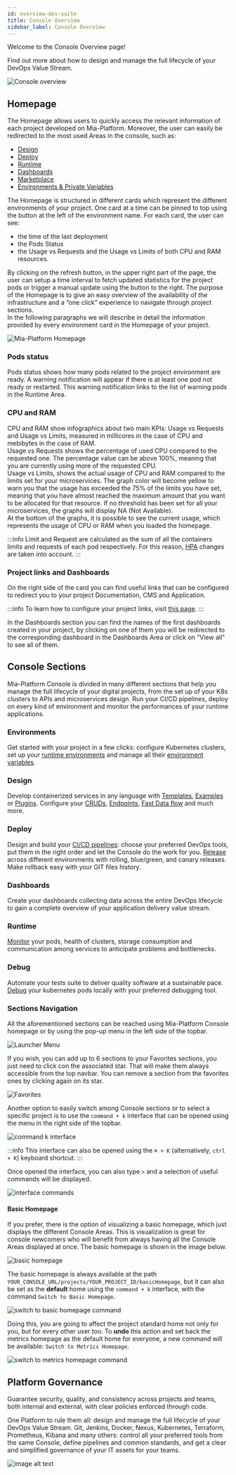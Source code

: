 ```yaml
---
id: overview-dev-suite
title: Console Overview
sidebar_label: Console Overview
---
```

Welcome to the Console Overview page!

Find out more about how to design and manage the full lifecycle of your DevOps Value Stream.

![Console overview](img/dev-ops-console-overview.png)

## Homepage

The Homepage allows users to quickly access the relevant information of each project developed on Mia-Platform. Moreover, the user can easily be redirected to the most used Areas in the console, such as:

* [Design](./api-console/api-design/overview.md)
* [Deploy](./deploy/deploy)
* [Runtime](./monitoring/monitoring)
* [Dashboards](./monitoring/dashboard.md)
* [Marketplace](../marketplace/overview_marketplace.md)
* [Environments & Private Variables](../development_suite/set-up-infrastructure/runtime-environments.md)

The Homepage is structured in different cards which represent the different environments of your project. One card at a time can be pinned to top using the button at the left of the environment name. For each card, the user can see:

* the time of the last deployment
* the Pods Status
* the Usage vs Requests and the Usage vs Limits of both CPU and RAM resources.

By clicking on the refresh button, in the upper right part of the page, the user can setup a time interval to fetch updated statistics for the project pods or trigger a manual update using the button to the right.
The purpose of the Homepage is to give an easy overview of the availability of the infrastructure and a “one click” experience to navigate through project sections.  
In the following paragraphs we will describe in detail the information provided by every environment card in the Homepage of your project.

![Mia-Platform Homepage](img/homepage.png)

### Pods status

Pods status shows how many pods related to the project environment are ready. A warning notification will appear if there is at least one pod not ready or restarted. This warning notification links to the list of warning pods in the Runtime Area.  

### CPU and RAM

CPU and RAM show infographics about two main KPIs: Usage vs Requests and Usage vs Limits, measured in millicores in the case of CPU and mebibytes in the case of RAM.  
Usage vs Requests shows the percentage of used CPU compared to the requested one. The percentage value can be above 100%, meaning that you are currently using more of the requested CPU.  
Usage vs Limits, shows the actual usage of CPU and RAM compared to the limits set for your microservices. The graph color will become yellow to warn you that the usage has exceeded the 75% of the limits you have set, meaning that you have almost reached the maximum amount that you want to be allocated for that resource. If no threshold has been set for all your microservices, the graphs will display NA (Not Available).  
At the bottom of the graphs, it is possible to see the current usage, which represents the usage of CPU or RAM when you loaded the homepage.

:::info
Limit and Request are calculated as the sum of all the containers limits and requests of each pod respectively. For this reason, [HPA](./api-console/api-design/replicas#what-needs-the-replicas-for) changes are taken into account.
:::

### Project links and Dashboards

On the right side of the card you can find useful links that can be configured to redirect you to your project Documentation, CMS and Application.

:::info
To learn how to configure your project links, visit [this page](./set-up-infrastructure/runtime-environments#links-configuration).
:::

In the Dashboards section you can find the names of the first dashboards created in your project, by clicking on one of them you will be redirected to the corresponding dashboard in the Dashboards Area or click on "View all" to see all of them.

## Console Sections

Mia-Platform Console is divided in many different sections that help you manage the full lifecycle of your digital projects, from the set up of your K8s clusters to APIs and microservices design. Run your CI/CD pipelines, deploy on every kind of environment and monitor the performances of your runtime applications.

### Environments

Get started with your project in a few clicks: configure Kubernetes clusters, set up your [runtime environments](./set-up-infrastructure/runtime-environments) and manage all their [environment variables](./set-up-infrastructure/env-var).

### Design

Develop containerized services in any language with [Templates](../marketplace/templates/mia_templates), [Examples](../marketplace/examples/mia_examples) or [Plugins](../runtime_suite/mia-platform-plugins). Configure your [CRUDs](./api-console/api-design/crud_advanced), [Endpoints](./api-console/api-design/endpoints), [Fast Data flow](../fast_data/overview) and much more.

### Deploy

Design and build your [CI/CD pipelines](../development_suite/deploy/deploy.md): choose your preferred DevOps tools, put them in the right order and let the Console do the work for you.
[Release](./deploy/deploy#select-branch) across different environments with rolling, blue/green, and canary releases. Make rollback easy with your GIT files history.

### Dashboards

Create your dashboards collecting data across the entire DevOps lifecycle to gain a complete overview of your application delivery value stream.

### Runtime

[Monitor](../development_suite/monitoring/monitoring) your pods, health of clusters, storage consumption and communication among services to anticipate problems and bottlenecks.

### Debug

Automate your tests suite to deliver quality software at a sustainable pace. [Debug](./debugging/telepresence) your kubernetes pods locally with your preferred debugging tool.

### Sections Navigation

All the aforementioned sections can be reached using Mia-Platform Console homepage or by using the pop-up menu in the left side of the topbar.

![Launcher Menu](img/launcher-menu.gif)

If you wish, you can add up to 6 sections to your Favorites sections, you just need to click con the associated star. That will make them always accessible from the top navbar. You can remove a section from the favorites ones by clicking again on its star.

![Favorites](img/favorites.gif)

Another option to easily switch among Console sections or to select a specific project is to use the `command + k` interface that can be opened using the menu in the right side of the topbar.

![command k interface](img/interface.gif)

:::info
This interface can also be opened using the `⌘ + K` (alternatively, `ctrl + K`) keyboard shortcut.
:::

Once opened the interface, you can also type `>` and a selection of useful commands will be displayed.

![interface commands](img/interface_commands.png)

#### Basic Homepage

If you prefer, there is the option of visualizing a basic homepage, which just displays the different Console Areas. This is visualization is great for console newcomers who will benefit from always having all the Console Areas displayed at once.
The basic homepage is shown in the image below.

![basic homepage](img/basic_homepage.png)

The basic homepage is always available at the path `YOUR_CONSOLE_URL/projects/YOUR_PROJECT_ID/basicHomepage`, but it can also be set as the **default** home using the `command + k` interface, with the command `Switch to Basic Homepage`.

![switch to basic homepage command](img/switch_to_basic_homepage_command.png)

Doing this, you are going to affect the project standard home not only for you, but for every other user too.
To **undo** this action and set back the metrics homepage as the default home for everyone, a new command will be available: `Switch to Metrics Homepage`.

![switch to metrics homepage command](img/switch_to_metrics_homepage_command.png)

## Platform Governance

Guarantee security, quality, and consistency across projects and teams, both internal and external, with clear policies enforced through code.

One Platform to rule them all: design and manage the full lifecycle of your DevOps Value Stream.
Git, Jenkins, Docker, Nexus, Kubernetes, Terraform, Prometheus, Kibana and many others: control all your preferred tools from the same Console, define pipelines and common standards, and get a clear and simplified governance of your IT assets for your teams.

![image alt text](img/valuestream.png)
